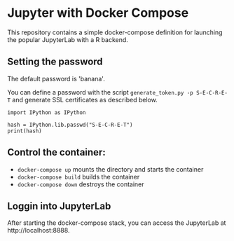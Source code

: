 # Jupyter with Docker Compose

This repository contains a simple docker-compose definition for launching the popular JupyterLab with a R backend.

## Setting the password
The default password is 'banana'.

You can define a password with the script ```generate_token.py -p S-E-C-R-E-T``` and generate SSL certificates as described below.
```
import IPython as IPython

hash = IPython.lib.passwd("S-E-C-R-E-T")
print(hash)
```

## Control the container:
* ```docker-compose up``` mounts the directory and starts the container
* ```docker-compose build``` builds the container
* ```docker-compose down``` destroys the container

## Loggin into JupyterLab
After starting the docker-compose stack, you can access the JupyterLab at http://localhost:8888.
